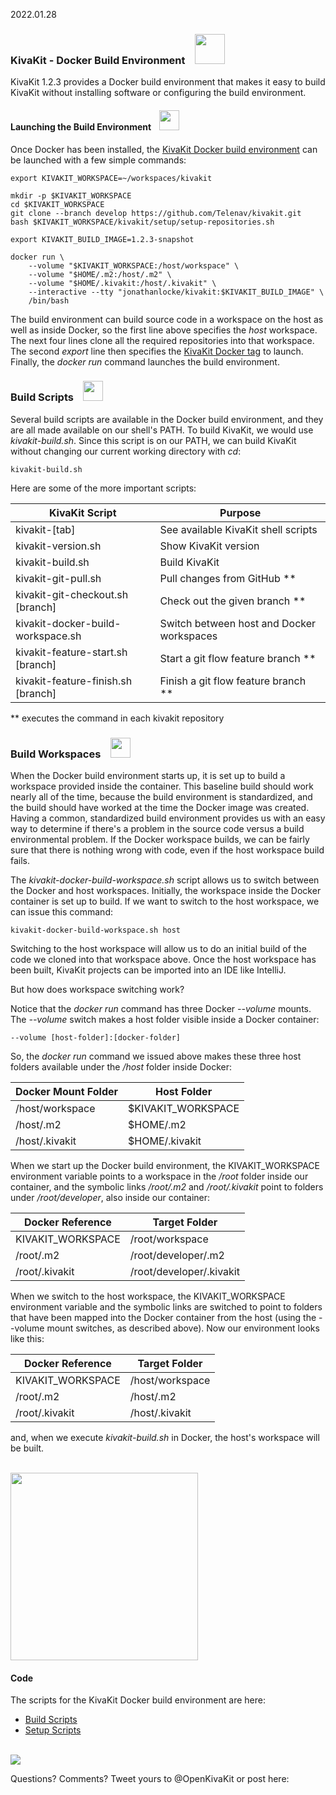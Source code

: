 2022.01.28

### KivaKit - Docker Build Environment &nbsp;&nbsp; <img src="https://www.state-of-the-art.org/graphics/gears/gears.svg" width="48"/>

KivaKit 1.2.3 provides a Docker build environment that makes it easy to build KivaKit without 
installing software or configuring the build environment.

#### Launching the Build Environment  &nbsp;&nbsp; <img src="https://www.state-of-the-art.org/graphics/rocket/rocket.svg" width="32"/>


Once Docker has been installed, the [KivaKit Docker build environment](https://github.com/Telenav/kivakit/blob/develop/documentation/building/docker-build-environment.md) can be launched with a few simple commands:

    export KIVAKIT_WORKSPACE=~/workspaces/kivakit
    
    mkdir -p $KIVAKIT_WORKSPACE 
    cd $KIVAKIT_WORKSPACE
    git clone --branch develop https://github.com/Telenav/kivakit.git
    bash $KIVAKIT_WORKSPACE/kivakit/setup/setup-repositories.sh
    
    export KIVAKIT_BUILD_IMAGE=1.2.3-snapshot

    docker run \
        --volume "$KIVAKIT_WORKSPACE:/host/workspace" \
        --volume "$HOME/.m2:/host/.m2" \
        --volume "$HOME/.kivakit:/host/.kivakit" \
        --interactive --tty "jonathanlocke/kivakit:$KIVAKIT_BUILD_IMAGE" \
        /bin/bash

The build environment can build source code in a workspace on the host as well as 
inside Docker, so the first line above specifies the *host* workspace. The next four lines clone 
all the required repositories into that workspace. The second *export* line then specifies 
the [KivaKit Docker tag](https://hub.docker.com/repository/docker/jonathanlocke/kivakit) 
to launch. Finally, the *docker run* command launches the build environment.

### Build Scripts &nbsp;&nbsp; <img src="https://www.state-of-the-art.org/graphics/command-line/command-line.svg" width="32"/>

Several build scripts are available in the Docker build environment, and they are all 
made available on our shell's PATH. To build KivaKit, we would use *kivakit-build.sh*.
Since this script is on our PATH, we can build KivaKit without changing our current working
directory with *cd*:

    kivakit-build.sh

Here are some of the more important scripts:

| KivaKit Script                      | Purpose                                   | 
|-------------------------------------|-------------------------------------------|
| kivakit-\[tab]                      | See available KivaKit shell scripts       |
| kivakit-version.sh                  | Show KivaKit version                      |
| kivakit-build.sh                    | Build KivaKit                             |
| kivakit-git-pull.sh                 | Pull changes from GitHub **               |
| kivakit-git-checkout.sh \[branch]   | Check out the given branch **             |
| kivakit-docker-build-workspace.sh   | Switch between host and Docker workspaces |
| kivakit-feature-start.sh \[branch]  | Start a git flow feature branch **        |
| kivakit-feature-finish.sh \[branch] | Finish a git flow feature branch **       |

** executes the command in each kivakit repository

### Build Workspaces &nbsp;&nbsp; <img src="https://www.state-of-the-art.org/graphics/folder/folder.svg" width="32"/>

When the Docker build environment starts up, it is set up to build a workspace 
provided inside the container. This baseline build should work nearly all of the time, 
because the build environment is standardized, and the build should have worked at 
the time the Docker image was created. Having a common, standardized
build environment provides us with an easy way to determine if there's a problem 
in the source code versus a build environmental problem. If the Docker workspace builds,
we can be fairly sure that there is nothing wrong with code, even if the host 
workspace build fails.

The *kivakit-docker-build-workspace.sh* script allows us to switch between the 
Docker and host workspaces. Initially, the workspace inside the Docker container
is set up to build. If we want to switch to the host workspace, we can issue 
this command:


    kivakit-docker-build-workspace.sh host

Switching to the host workspace will allow us to do an initial build of the code we
cloned into that workspace above. Once the host workspace has been built, KivaKit projects 
can be imported into an IDE like IntelliJ.

But how does workspace switching work?

Notice that the *docker run* command has three Docker *--volume* mounts. 
The *--volume* switch makes a host folder visible inside a Docker container:

    --volume [host-folder]:[docker-folder]
    
So, the *docker run* command we issued above makes these three host folders 
available under the */host* folder inside Docker:

| Docker Mount Folder | Host Folder        |
|---------------------|--------------------|
| /host/workspace     | $KIVAKIT_WORKSPACE |
| /host/.m2           | $HOME/.m2          |
| /host/.kivakit      | $HOME/.kivakit     |

When we start up the Docker build environment, the KIVAKIT_WORKSPACE 
environment variable points to a workspace in the */root* folder inside 
our container, and the symbolic links */root/.m2* and */root/.kivakit* 
point to folders under */root/developer*, also inside our container:

| Docker Reference  | Target Folder            |
|-------------------|--------------------------|
| KIVAKIT_WORKSPACE | /root/workspace          |
| /root/.m2         | /root/developer/.m2      |
| /root/.kivakit    | /root/developer/.kivakit |

When we switch to the host workspace, the KIVAKIT_WORKSPACE environment 
variable and the symbolic links are switched to point to folders that 
have been mapped into the Docker container from the host (using the 
--volume mount switches, as described above). Now our environment
looks like this:

| Docker Reference  | Target Folder   |
|-------------------|-----------------|
| KIVAKIT_WORKSPACE | /host/workspace |
| /root/.m2         | /host/.m2       |
| /root/.kivakit    | /host/.kivakit  |

and, when we execute *kivakit-build.sh* in Docker, the host's workspace
will be built.

<br/>

<img src="https://www.state-of-the-art.org/graphics/line/line.svg" width="300"/>

#### Code

The scripts for the KivaKit Docker build environment are here: 

* [Build Scripts](https://github.com/Telenav/kivakit/tree/develop/tools/building)  
* [Setup Scripts](https://github.com/Telenav/kivakit/tree/develop/setup)

<br/>
<img src="https://www.kivakit.org/images/horizontal-line-512.png" srcset="https://www.kivakit.org/images/horizontal-line-512-2x.png 2x" />

Questions? Comments? Tweet yours to @OpenKivaKit or post here:

<script
  async
  src="https://utteranc.es/client.js"
  repo="jonathanlocke/jonathanlocke.github.io"
  issue-term="build-environment"
  theme="github-dark"
  crossorigin="anonymous"
></script>
